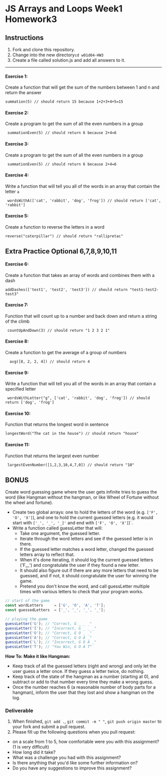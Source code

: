 # JS Arrays and Loops Week1 Homework3

## Instructions
1. Fork and clone this repository.
2. Change into the new directory`cd w01d04-HW3`
3. Create a file called solution.js and add all answers to it. 
---

#### Exercise 1:
Create a function that will get the sum of the numbers between 1 and n and return the answer

```
summation(5) // should return 15 because 1+2+3+4+5=15
```

#### Exercise 2:
Create a program to get the sum of all the even numbers in a group

```
 summationEven(5) // should return 6 because 2+4=6
```

#### Exercise 3:
Create a program to get the sum of all the even numbers in a group

```
 summationEven(5) // should return 6 because 2+4=6
```   

#### Exercise 4:  
Write a function that will tell you all of the words in an array that contain the letter `a`

```
 wordsWithA(['cat', 'rabbit', 'dog', 'frog']) // should return ['cat', 'rabbit']
```

 
#### Exercise 5: 
Create a function to reverse the letters in a word

```
reverse("caterpillar") // should return "rallipretac"
```

## Extra Practice Optional 6,7,8,9,10,11

#### Exercise 6:
 Create a function that takes an array of words and combines them with a dash

  ```
  addDashes(['test1', 'test2', 'test3']) // should return "test1-test2-test3"
  ```
  
#### Exercise 7:
Function that will count up to a number and back down and return a string of the climb

```
 countUpAndDown(3) // should return "1 2 3 2 1"
```

#### Exercise 8:
Create a function to get the average of a group of numbers 

```
  avg([8, 2, 2, 4]) // should return 4
 ```

#### Exercise 9: 
Write a function that will tell you all of the words in an array that contain a specified letter

```
 wordsWithLetter("g", ['cat', 'rabbit', 'dog', 'frog']) // should return ['dog', 'frog']
```

#### Exercise 10: 
Function that returns the longest word in sentence

 ```
longestWord("The cat in the house") // should return "house"
```
#### Exercise 11: 
Function that returns the largest even number

```
 largestEvenNumber([1,2,3,10,4,7,0]) // should return "10"
```

## BONUS

Create word guessing game where the user gets infinite tries to guess the word (like Hangman without the hangman, or like Wheel of Fortune without the wheel and fortune).

- Create two global arrays: one to hold the letters of the word (e.g. `['F', 'O', 'X']`), and one to hold the current guessed letters (e.g. it would start with `['_', '_', '_]'` and end with `['F', 'O', 'X']`)`.
- Write a function called guessLetter that will:
  - Take one argument, the guessed letter.
  - Iterate through the word letters and see if the guessed letter is in there.
  - If the guessed letter matches a word letter, changed the guessed letters array to reflect that.
  - When it's done iterating, it should log the current guessed letters ('F__') and congratulate the user if they found a new letter.
  - It should also figure out if there are any more letters that need to be guessed, and if not, it should congratulate the user for winning the game.
  - Pretend you don't know the word, and call guessLetter multiple times with various letters to check that your program works.

```js
// start of the game
const wordLetters     = ['G', 'O', 'A', 'T'];
const guessedLetters  = ['_', '_', '_', '_'];

// playing the game
guessLetter('G'); // "Correct, G _ _ _"
guessLetter('I'); // "Incorrect, G _ _ _"
guessLetter('O'); // "Correct, G O _ _"
guessLetter('A'); // "Correct, G O A _"
guessLetter('L'); // "Incorrect, G O A _"
guessLetter('T'); // "You Win, G O A T"
```
**How To: Make it like Hangman:**
- Keep track of all the guessed letters (right and wrong) and only let the user guess a letter once. If they guess a letter twice, do nothing.
- Keep track of the state of the hangman as a number (starting at 0), and subtract or add to that number every time they make a wrong guess.
- Once the number reaches 6 (a reasonable number of body parts for a hangman), inform the user that they lost and show a hangman on the log.

### Deliverable  
1. When finished, `git add .`, `git commit -m " "`, `git push origin master` to your fork and submit a pull request.
2. Please fill up the following questions when you pull request:
- on a scale from 1 to 5, how comfortable were you with this assignment? (1 is very difficult)
- How long did it take?
- What was a challenge you had with this assignment?
- Is there anything that you'd like some further information on?
- Do you have any suggestions to improve this assignment?
